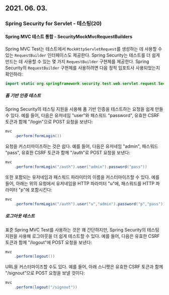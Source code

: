 ## 2021. 06. 03.

### Spring Security for Servlet - 테스팅(20)

#### Spring MVC 테스트 통합 - SecurityMockMvcRequestBuilders

Spring MVC Test는 테스트에서 `MockHttpServletRequest`를 생성하는 데 사용할 수 있는 `RequestBuilder` 인터페이스도 제공한다. Spring Security는 테스트를 더 쉽게 만드는 데 사용할 수 있는 몇 가지 `RequestBuilder` 구현체를 제공한다. Spring Security의 `RequestBuilder` 구현체를 사용하려면 다음 정적 임포트사 사용되었는지 확인하라:

```java
import static org.springframework.security.test.web.servlet.request.SecurityMockMvcRequestBuilders.*;
```

##### 폼 기반 인증 테스트

Spring Security의 테스팅 지원을 사용해 폼 기반 인증을 테스트하는 요청을 쉽게 만들 수 있다. 예를 들어, 다음은 유저네임 "user"와 패스워드 "password", 유효한 CSRF 토큰과 함께 "/login"으로 POST 요청을 보낸다:

```java
mvc
    .perform(formLogin())
```

요청을 커스터마이즈하는 것은 쉽다. 예를 들어, 다음은 유저네임 "admin", 패스워드 "pass", 유효한 CSRF 토큰과 함께 "/auth"로 POST 요청을 보낸다:

```java
mvc
    .perform(formLogin("/auth").user("admin").password("pass"))
```

또한 포함되는 유저네임과 패스워드 파라미터의 이름을 커스터마이즈할 수 있다. 예를 들어, 아래는 위의 요청에서 유저네임을 HTTP 파라미터 "u"에, 패스워드를 HTTP 파라미터 "p"에 포함시킨다:

```java
mvc
    .perform(formLogin("/auth").user("u","admin").password("p","pass"))
```

##### 로그아웃 테스트

표준 Spring MVC Test를 사용하는 것은 꽤 간단하지만, Spring Security의 테스팅 지원을 사용해 로그아웃을 더 쉽게 테스트할 수 있다. 예를 들어, 다음은 유효한 CSRF 토큰과 함께 "/logout"에 POST 요청을 보낸다:

```java
mvc
    .perform(logout())
```

URL을 커스터마이즈할 수도 있다. 예를 들어, 아래 스니펫은 유효한 CSRF 토큰과 함께 "/signout"으로 POST 요청을 보낼 것이다:

```java
mvc
    .perform(logout("/signout"))
```





##### 